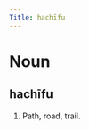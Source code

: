 ```yaml
---
Title: hachīfu
---
```


Noun
================================

hachīfu
----------------

1. Path, road, trail.
